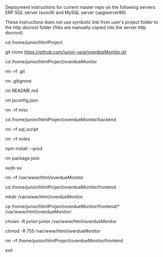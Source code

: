 Deployment instructions for current master repo on the following servers: ERP SQL server (sunv9) and MySQL server (upgiserver86)

These instructions does not use symbolic link from user's project folder to the http docroot folder (files are manually copied into the server http docroot)


cd /home/junior/htmlProject

git clone https://github.com/junior-upgi/overdueMonitor.git

cd /home/junior/htmlProject/overdueMonitor

rm -rf .git

rm .gitignore

rm README.md

rm jsconfig.json

rm -rf misc


cd /home/junior/htmlProject/overdueMonitor/backend

rm -rf sql_script

rm -rf notes

npm install --prod

rm package.json


sudo su

rm -rf /var/www/html/overdueMonitor

cd /home/junior/htmlProject/overdueMonitor/frontend

mkdir /var/www/html/overdueMonitor

cp /home/junior/htmlProject/overdueMonitor/frontend/* /var/www/html/overdueMonitor/ 

chown -R junior:junior /var/www/html/overdueMonitor

chmod -R 755 /var/www/html/overdueMonitor

rm -rf /home/junior/htmlProject/overdueMonitor/frontend

exit
